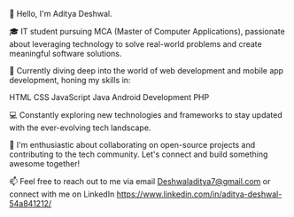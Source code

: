 👋 Hello, I'm Aditya Deshwal.

🎓 IT student pursuing MCA (Master of Computer Applications), passionate about leveraging technology to solve real-world problems and create meaningful software solutions.

🌱 Currently diving deep into the world of web development and mobile app development, honing my skills in:

HTML
CSS
JavaScript
Java
Android Development
PHP

💻 Constantly exploring new technologies and frameworks to stay updated with the ever-evolving tech landscape.

🚀 I'm enthusiastic about collaborating on open-source projects and contributing to the tech community. Let's connect and build something awesome together!

📫 Feel free to reach out to me via email Deshwaladitya7@gmail.com or connect with me on LinkedIn https://www.linkedin.com/in/aditya-deshwal-54a841212/

